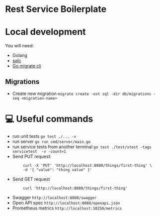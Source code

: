 # Rest Service Boilerplate



# Local development


You will need:
- Golang
- [sqlc](https://docs.sqlc.dev/en/stable/overview/install.html)
- [Go migrate cli](https://github.com/golang-migrate/migrate#cli-usage)

## Migrations

- Create new migration `migrate create -ext sql -dir db/migrations -seq <migration-name>`



# :computer: Useful commands


- run unit tests `go test ./... -v`
- run server `go run cmd/server/main.go` 
- run service tests from another terminal `go test ./test/stest -tags servicetest  -v -count=1`
- Send PUT request:
```
        curl -X 'PUT' 'http://localhost:8080/things/first-thing' \
        -d '{ "value": "thing value" }'  
```
- Send GET request 
```
        curl 'http://localhost:8080/things/first-thing'
```
- Swagger `http://localhost:8080/swagger`
- Open API spec `http://localhost:8080/openapi.json`
- Prometheus metrics `http://localhost:10250/metrics`

